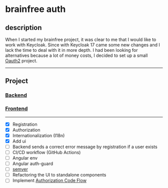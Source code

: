 # brainfree auth

## description

When I started my brainfree project, it was clear to me that I would like to work with Keycloak. Since with Keycloak 17
came some new changes and I lack the time to deal with it in more depth. I had been looking for alternatives because a
lot of money costs, I decided to set up a small [Oauth2](https://auth0.com/docs/articles) project.


***

## Project

### [Backend](brainfree-auth-api%2FREADME.md)

### [Frontend](brainfree-auth-ui%2FREADME.md)

***

- [x] Registration
- [x] Authorization
- [x] Internationalization (I18n)
- [x] Add ui
- [ ] Backend sends a correct error message by registration if a user exists
- [ ] CI/CD workflow (GitHub Actions)
- [ ] Angular env
- [ ] Angular auth-guard
- [ ] [semver](https://semver.org/lang/de/)
- [ ] Refactoring the UI to standalone components
- [ ] 
  Implement [Authorization Code Flow](https://darutk.medium.com/diagrams-and-movies-of-all-the-oauth-2-0-flows-194f3c3ade85)
